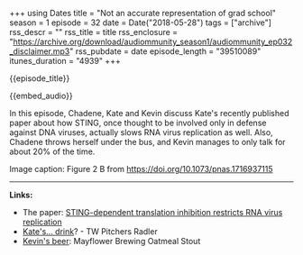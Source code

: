 +++
using Dates
title = "Not an accurate representation of grad school"
season = 1
episode = 32
date = Date("2018-05-28")
tags = ["archive"]
rss_descr = ""
rss_title = title
rss_enclosure = "https://archive.org/download/audiommunity_season1/audiommunity_ep032_disclaimer.mp3"
rss_pubdate = date
episode_length = "39510089"
itunes_duration = "4939"
+++

{{episode_title}}

{{embed_audio}}

In this episode, Chadene, Kate and Kevin discuss Kate's recently published paper about how STING, once thought to be involved only in defense against DNA viruses, actually slows RNA virus replication as well. Also, Chadene throws herself under the bus, and Kevin manages to only talk for about 20% of the time.

Image caption: Figure 2 B from <https://doi.org/10.1073/pnas.1716937115>

---

**Links:**

- The paper: [STING-dependent translation inhibition restricts RNA virus replication](https://doi.org/10.1073/pnas.1716937115)
- [Kate's... drink](https://www.twpitchers.com/#radler-section)? - TW Pitchers Radler
- [Kevin's beer](http://www.brewerydb.com/beer/Mg0Q7W): Mayflower Brewing Oatmeal Stout
